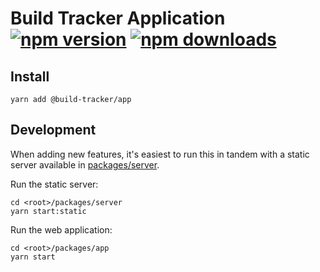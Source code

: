 # Build Tracker Application [![npm version](https://img.shields.io/npm/v/@build-tracker/app.svg?style=flat-square)](https://www.npmjs.com/package/@build-tracker/app) [![npm downloads](https://img.shields.io/npm/dm/@build-tracker/app.svg?style=flat-square)](https://www.npmjs.com/package/@build-tracker/app)

## Install

```
yarn add @build-tracker/app
```

## Development

When adding new features, it's easiest to run this in tandem with a static server available in [packages/server](../server).

Run the static server:

```
cd <root>/packages/server
yarn start:static
```

Run the web application:

```
cd <root>/packages/app
yarn start
```

